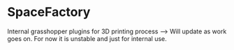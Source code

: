 # SpaceFactory
Internal grasshopper plugins for 3D printing process --> 
Will update as work goes on.
For now it is unstable and just for internal use.
